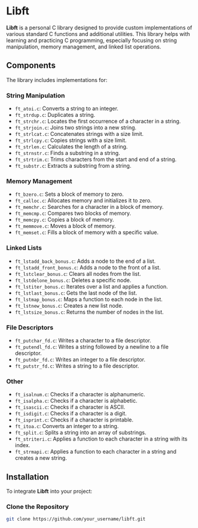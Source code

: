 # Libft

**Libft** is a personal C library designed to provide custom implementations of various standard C functions and additional utilities. This library helps with learning and practicing C programming, especially focusing on string manipulation, memory management, and linked list operations.

## Components

The library includes implementations for:

### String Manipulation
- `ft_atoi.c`: Converts a string to an integer.
- `ft_strdup.c`: Duplicates a string.
- `ft_strchr.c`: Locates the first occurrence of a character in a string.
- `ft_strjoin.c`: Joins two strings into a new string.
- `ft_strlcat.c`: Concatenates strings with a size limit.
- `ft_strlcpy.c`: Copies strings with a size limit.
- `ft_strlen.c`: Calculates the length of a string.
- `ft_strnstr.c`: Finds a substring in a string.
- `ft_strtrim.c`: Trims characters from the start and end of a string.
- `ft_substr.c`: Extracts a substring from a string.

### Memory Management
- `ft_bzero.c`: Sets a block of memory to zero.
- `ft_calloc.c`: Allocates memory and initializes it to zero.
- `ft_memchr.c`: Searches for a character in a block of memory.
- `ft_memcmp.c`: Compares two blocks of memory.
- `ft_memcpy.c`: Copies a block of memory.
- `ft_memmove.c`: Moves a block of memory.
- `ft_memset.c`: Fills a block of memory with a specific value.

### Linked Lists
- `ft_lstadd_back_bonus.c`: Adds a node to the end of a list.
- `ft_lstadd_front_bonus.c`: Adds a node to the front of a list.
- `ft_lstclear_bonus.c`: Clears all nodes from the list.
- `ft_lstdelone_bonus.c`: Deletes a specific node.
- `ft_lstiter_bonus.c`: Iterates over a list and applies a function.
- `ft_lstlast_bonus.c`: Gets the last node of the list.
- `ft_lstmap_bonus.c`: Maps a function to each node in the list.
- `ft_lstnew_bonus.c`: Creates a new list node.
- `ft_lstsize_bonus.c`: Returns the number of nodes in the list.

### File Descriptors
- `ft_putchar_fd.c`: Writes a character to a file descriptor.
- `ft_putendl_fd.c`: Writes a string followed by a newline to a file descriptor.
- `ft_putnbr_fd.c`: Writes an integer to a file descriptor.
- `ft_putstr_fd.c`: Writes a string to a file descriptor.

### Other
- `ft_isalnum.c`: Checks if a character is alphanumeric.
- `ft_isalpha.c`: Checks if a character is alphabetic.
- `ft_isascii.c`: Checks if a character is ASCII.
- `ft_isdigit.c`: Checks if a character is a digit.
- `ft_isprint.c`: Checks if a character is printable.
- `ft_itoa.c`: Converts an integer to a string.
- `ft_split.c`: Splits a string into an array of substrings.
- `ft_striteri.c`: Applies a function to each character in a string with its index.
- `ft_strmapi.c`: Applies a function to each character in a string and creates a new string.

## Installation

To integrate **Libft** into your project:

### Clone the Repository

```bash
git clone https://github.com/your_username/libft.git
